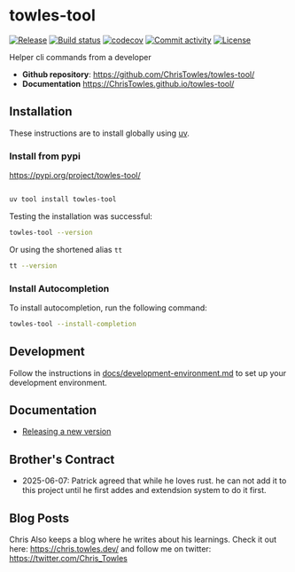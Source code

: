 # towles-tool

[![Release](https://img.shields.io/github/v/release/ChrisTowles/towles-tool)](https://img.shields.io/github/v/release/ChrisTowles/towles-tool)
[![Build status](https://img.shields.io/github/actions/workflow/status/ChrisTowles/towles-tool/main.yml?branch=main)](https://github.com/ChrisTowles/towles-tool/actions/workflows/main.yml?query=branch%3Amain)
[![codecov](https://codecov.io/gh/ChrisTowles/towles-tool/branch/main/graph/badge.svg)](https://codecov.io/gh/ChrisTowles/towles-tool)
[![Commit activity](https://img.shields.io/github/commit-activity/m/ChrisTowles/towles-tool)](https://img.shields.io/github/commit-activity/m/ChrisTowles/towles-tool)
[![License](https://img.shields.io/github/license/ChrisTowles/towles-tool)](https://img.shields.io/github/license/ChrisTowles/towles-tool)


Helper cli commands from a developer

- **Github repository**: <https://github.com/ChrisTowles/towles-tool/>
- **Documentation** <https://ChrisTowles.github.io/towles-tool/>


## Installation

These instructions are to install globally using [uv](https://docs.astral.sh/uv/getting-started/installation/#standalone-installer).


### Install from pypi

https://pypi.org/project/towles-tool/

```bash

uv tool install towles-tool

```
Testing the installation was successful:
```bash
towles-tool --version

```
Or using the shortened alias `tt`

```bash
tt --version
```

### Install Autocompletion

To install autocompletion, run the following command:

```bash
towles-tool --install-completion
```

## Development

Follow the instructions in [docs/development-environment.md](docs/development-environment.md) to set up your development environment.


## Documentation

- [Releasing a new version](docs/how-to-release.md)

## Brother's Contract

- 2025-06-07: Patrick agreed that while he loves rust. he can not add it to this project until he first addes and extendsion system to do it first.


## Blog Posts

Chris Also keeps a blog where he writes about his learnings. Check it out here: https://chris.towles.dev/ and follow me on twitter: https://twitter.com/Chris_Towles
